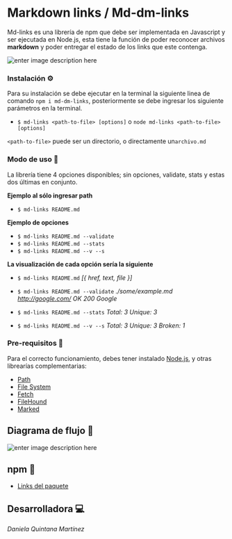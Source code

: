 # Markdown links / Md-dm-links

  

Md-links es una librería de npm que debe ser implementada en Javascript y ser ejecutada en Node.js, esta tiene la función de poder reconocer archivos **markdown** y poder entregar el estado de los links que este contenga.


![enter image description here](https://lh3.googleusercontent.com/uNYh9gXQ5aEaWT58lL7bfhfIS1VxLH13nKhXYDsajl0rbOT1u9dEB6NruPFm89BHd-PX88EpqbVX5A)
  

### Instalación ⚙

Para su instalación se debe ejecutar en la terminal la siguiente linea de comando `npm i md-dm-links`, posteriormente se debe ingresar los siguiente parámetros en la terminal.

  

 - `$ md-links <path-to-file> [options]` o `node md-links <path-to-file>
   [options]`

 
`<path-to-file>` puede ser un directorio, o directamente un`archivo.md`

  
  

### Modo de uso 📔

La librería tiene 4 opciones disponibles; sin opciones, validate, stats y estas dos últimas en conjunto.

  

**Ejemplo al sólo ingresar path**

 - `$ md-links README.md`

**Ejemplo de opciones**

 - `$ md-links README.md --validate`
 - `$ md-links README.md --stats`
 - `$ md-links README.md --v --s`

  

**La visualización de cada opción sería la siguiente**

 - `$ md-links README.md`
   *[{ href, text, file }]*

 - `$ md-links README.md --validate`
   *./some/example.md http://google.com/ OK 200 Google*

 - `$ md-links README.md --stats`
   *Total: 3 Unique: 3*

 - `$ md-links README.md --v --s`
   *Total: 3 Unique: 3 Broken: 1*

  
  

### Pre-requisitos 🚦

Para el correcto funcionamiento, debes tener instalado [Node.js](https://nodejs.org/), y otras librearías complementarias:

  

-  [Path](https://nodejs.org/api/path.html)
-  [File System](https://nodejs.org/api/fs.html)
-  [Fetch](https://www.npmjs.com/package/fetch)
-  [FileHound](https://www.npmjs.com/package/filehound)
-  [Marked](https://www.npmjs.com/package/marked)

  
  

## Diagrama de flujo 📝


![enter image description here](https://lh3.googleusercontent.com/t_HfDNHi0-vpX2tWfIfFzybqJeP6GyXGDO-67it9a5bLyvc6WByvcpegaSklPljl541iYOaN_k1QMQ)  


## npm 📌

-  [Links del paquete](https://www.npmjs.com/package/md-dm-links)


## Desarrolladora 💻
*Daniela Quintana Martínez*